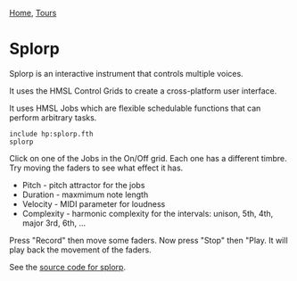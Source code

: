 [Home](../), [Tours](README.md)

# Splorp

Splorp is an interactive instrument that controls multiple voices.

It uses the HMSL Control Grids to create a cross-platform user interface.

It uses HMSL Jobs which are flexible schedulable functions that can perform arbitrary tasks.

    include hp:splorp.fth
    splorp

Click on one of the Jobs in the On/Off grid. Each one has a different timbre.
Try moving the faders to see what effect it has.

* Pitch - pitch attractor for the jobs
* Duration - maxmimum note length
* Velocity - MIDI parameter for loudness
* Complexity - harmonic complexity for the intervals: unison, 5th, 4th, major 3rd, 6th, ...

Press "Record" then move some faders.
Now press "Stop" then "Play. It will play back the movement of the faders.

See the [source code for splorp](https://github.com/philburk/hmsl/blob/master/hmsl/pieces/splorp.fth).
